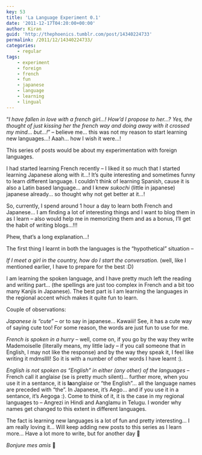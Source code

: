 ```yaml
---
key: 53
title: 'La Language Experiment 0.1'
date: '2011-12-17T04:20:00+00:00'
author: Kiran
guid: 'http://thephoenics.tumblr.com/post/14340224733'
permalink: /2011/12/14340224733/
categories:
    - regular
tags:
    - experiment
    - foreign
    - french
    - fun
    - japanese
    - language
    - learning
    - lingual
---
```


“*I have fallen in love with a french girl…! How’d I propose to her…? Yes, the thought of just kissing her the french way and doing away with it crossed my mind… but…!*” – believe me… this was not my reason to start learning new languages…! Aaah… how I wish it were…!

This series of posts would be about my experimentation with foreign languages.

I had started learning French recently – I liked it so much that I started learning Japanese along with it…! It’s quite interesting and sometimes funny to learn different language. I couldn’t think of learning Spanish, cause it is also a Latin based language… and I knew *sukochi* (little in japanese) japanese already… so thought why not get better at it…!

So, currently, I spend around 1 hour a day to learn both French and Japanese… I am finding a lot of interesting things and I want to blog them in as I learn – also would help me in memorizing them and as a bonus, I’ll get the habit of writing blogs…!!!

Phew, that’s a long explanation…!

The first thing I learnt in both the languages is the “hypothetical” situation –

*If I meet a girl in the country, how do I start the conversation.* (well, like I mentioned earlier, I have to prepare for the best :D)

I am learning the spoken language, and I have pretty much left the reading and writing part… (the spellings are just too complex in French and a bit too many Kanjis in Japanese). The best part is I am learning the languages in the regional accent which makes it quite fun to learn.

Couple of observations:

*Japanese is “cute”* – or to say in japanese… Kawaiii! See, it has a cute way of saying cute too! For some reason, the words are just fun to use for me.

*French is spoken in a hurry* – well, come on, if you go by the way they write Mademoiselle (literally means, my little lady – if you call someone that in English, I may not like the response) and by the way they speak it, I feel like writing it mdmsllll! So it is with a number of other words I have learnt :).

*English is not spoken as “English” in either (any other) of the languages –* French call it anglai*se* (se is pretty much silent)… further more, when you use it in a sentance, it is **la**anglai*se* or “the English”… all the language names are preceded with “the”. In Japanese, it’s Aego… and if you use it in a sentance, it’s Aegoga :). Come to think of it, it is the case in my regional languages to – Angrezi in Hindi and Aanglamu in Telugu. I wonder why names get changed to this extent in different languages.

The fact is learning new languages is a lot of fun and pretty interesting… I am really loving it… Will keep adding new posts to this series as I learn more… Have a lot more to write, but for another day 🙂

*Bonjure mes amis* 🙂